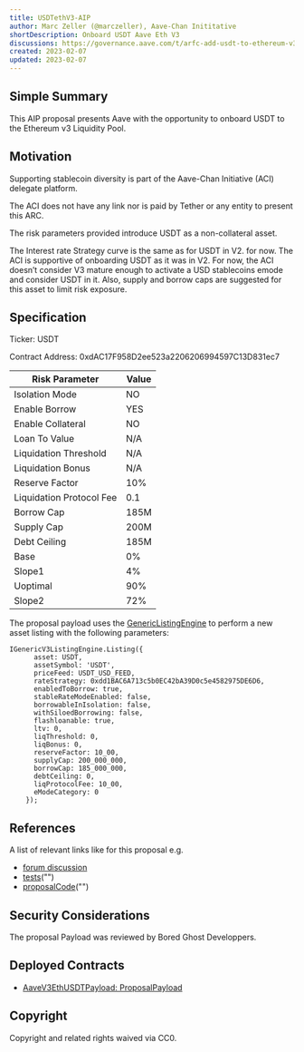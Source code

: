 ```yaml
---
title: USDTethV3-AIP
author: Marc Zeller (@marczeller), Aave-Chan Inititative
shortDescription: Onboard USDT Aave Eth V3
discussions: https://governance.aave.com/t/arfc-add-usdt-to-ethereum-v3-market/11536
created: 2023-02-07
updated: 2023-02-07
---
```


## Simple Summary
This AIP proposal presents Aave with the opportunity to onboard USDT to the Ethereum v3 Liquidity Pool.

## Motivation
Supporting stablecoin diversity is part of the Aave-Chan Initiative (ACI) delegate platform.

The ACI does not have any link nor is paid by Tether or any entity to present this ARC.

The risk parameters provided introduce USDT as a non-collateral asset.

The Interest rate Strategy curve is the same as for USDT in V2. for now.
The ACI is supportive of onboarding USDT as it was in V2.
For now, the ACI doesn’t consider V3 mature enough to activate a USD stablecoins emode and consider USDT in it.
Also, supply and borrow caps are suggested for this asset to limit risk exposure.

## Specification

Ticker: USDT

Contract Address: 0xdAC17F958D2ee523a2206206994597C13D831ec7

|Risk Parameter|Value|
| --- | --- |
|Isolation Mode|NO|
|Enable Borrow|YES|
|Enable Collateral|NO|
|Loan To Value|N/A|
|Liquidation Threshold|N/A|
|Liquidation Bonus|N/A|
|Reserve Factor|10%|
|Liquidation Protocol Fee|0.1|
|Borrow Cap|185M|
|Supply Cap|200M|
|Debt Ceiling|185M|
|Base|0%|
|Slope1|4%|
|Uoptimal|90%|
|Slope2|72%|

The proposal payload uses the [GenericListingEngine](https://etherscan.io/address/0xC51e6E38d406F98049622Ca54a6096a23826B426#code) to perform a new asset listing with the following parameters:

```solidity
IGenericV3ListingEngine.Listing({
      asset: USDT,
      assetSymbol: 'USDT',
      priceFeed: USDT_USD_FEED,
      rateStrategy: 0xdd1BAC6A713c5b0EC42bA39D0c5e4582975DE6D6,
      enabledToBorrow: true,
      stableRateModeEnabled: false,
      borrowableInIsolation: false,
      withSiloedBorrowing: false,
      flashloanable: true,
      ltv: 0,
      liqThreshold: 0,
      liqBonus: 0,
      reserveFactor: 10_00,
      supplyCap: 200_000_000,
      borrowCap: 185_000_000,
      debtCeiling: 0,
      liqProtocolFee: 10_00,
      eModeCategory: 0
    });
```

## References

A list of relevant links like for this proposal e.g.

- [forum discussion]([forumlink](https://governance.aave.com/t/arfc-add-usdt-to-ethereum-v3-market/11536))
- [tests](githublink)("")
- [proposalCode](githublink)("")

## Security Considerations

The proposal Payload was reviewed by Bored Ghost Developpers.

## Deployed Contracts

- [AaveV3EthUSDTPayload: ProposalPayload](https://etherscan.io/address/FILL_THIS#code)

## Copyright

Copyright and related rights waived via CC0.
